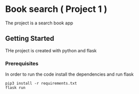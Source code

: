 # Book search ( Project 1 )

The project is a search book app

## Getting Started

THe project is created with python and flask 

### Prerequisites

In order to run the code install the dependencies and run flask

```
pip3 install -r requirements.txt
flask run
```
